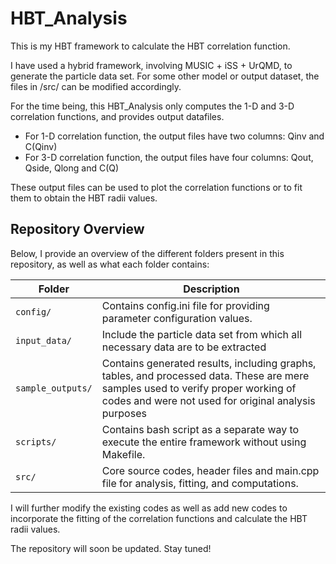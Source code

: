 # HBT_Analysis

This is my HBT framework to calculate the HBT correlation function. 

I have used a hybrid framework, involving MUSIC + iSS + UrQMD, to generate the particle data set. For some other model or output dataset, the files in /src/ can be modified accordingly. 

For the time being, this HBT_Analysis only computes the 1-D and 3-D correlation functions, and provides output datafiles.
* For 1-D correlation function, the output files have two columns: Qinv and C(Qinv)
* For 3-D correlation function, the output files have four columns: Qout, Qside, Qlong and C(Q)

These output files can be used to plot the correlation functions or to fit them to obtain the HBT radii values. 

## Repository Overview

Below, I provide an overview of the different folders present in this repository, as well as what each folder contains:

| Folder        | Description                                                                 |
|---------------|-----------------------------------------------------------------------------|
| `config/`       | Contains config.ini file for providing parameter configuration values.                 |
|`input_data/`  | Include the particle data set from which all necessary data are to be extracted  |
| `sample_outputs/`    | Contains generated results, including graphs, tables, and processed data. These are mere samples used to verify proper working of codes and were not used for original analysis purposes           |
| `scripts/`    | Contains bash script as a separate way to execute the entire framework without using Makefile.|
| `src/`        | Core source codes, header files and main.cpp file for analysis, fitting, and computations.                  |


I will further modify the existing codes as well as add new codes to incorporate the fitting of the correlation functions and calculate the HBT radii values. 

The repository will soon be updated. Stay tuned! 

 
